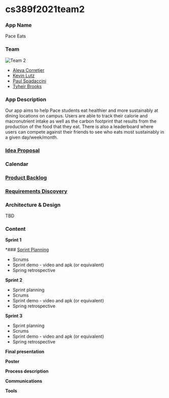 # cs389f2021team2

### App Name
Pace Eats

### Team
![Team 2](https://i.imgur.com/PTwLfdp.jpg)
* [Aleya Corretjer](https://github.com/aleyacorretjer)
* [Kevin Lutz](https://github.com/kevinrlutz)
* [Paul Spadaccini](https://github.com/spadpaul)
* [Tyheir Brooks](https://github.com/tydolla00)

### App Description
Our app aims to help Pace students eat healthier and more sustainably at dining locations on campus. Users are able to track their calorie and macronutrient intake as well as the carbon footprint that results from the production of the food that they eat. There is also a leaderboard where users can compete against their friends to see who eats most sustainably in a given day/week/month. 

### [Idea Proposal](https://docs.google.com/document/d/1Njk3AQPWHmfTjU64ocGTOqFZbfn33G_1rbS3lhi4GrI/edit?usp=sharing)

### Calendar

### [Product Backlog](https://docs.google.com/spreadsheets/d/1xys8Q9vTms0ymemaeHigXtiNj50Fye2CS_pDN9jDKE8/edit?usp=sharing)

### [Requirements Discovery](https://docs.google.com/document/d/1H2gV3pT0FhwKisbwO1dr6O6lk8LqBJ8cQXM1Yb-cCQ8/edit)

### Architecture & Design

TBD

### Content

**Sprint 1**

*### [Sprint Planning](https://docs.google.com/document/d/1bGZcldw_fC9IpL9RUVFGVvyxIJg6JUpMSNXXyxbBCPc/edit?usp=sharing)
* Scrums
* Sprint demo - video and apk (or equivalent)
* Spring retrospective

**Sprint 2**

* Sprint planning
* Scrums
* Sprint demo - video and apk (or equivalent)
* Spring retrospective

**Sprint 3** 

* Sprint planning
* Scrums
* Sprint demo - video and apk (or equivalent)
* Spring retrospective

**Final presentation**

**Poster**

**Process description**

**Communications**

**Tools**
